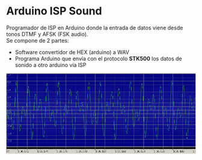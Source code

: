 # Arduino ISP Sound
Programador de ISP en Arduino donde la entrada de datos viene desde tonos DTMF y AFSK (FSK audio).<br>
Se compone de 2 partes:
<ul>
 <li>Software convertidor de HEX (arduino) a WAV</li>
 <li>Programa Arduino que envía con el protocolo <b>STK500</b> los datos de sonido a otro arduino via ISP</li>
</ul>
<center><img src='https://raw.githubusercontent.com/rpsubc8/ArduinoISPSound/main/preview/previewDTMF.gif'></center>
